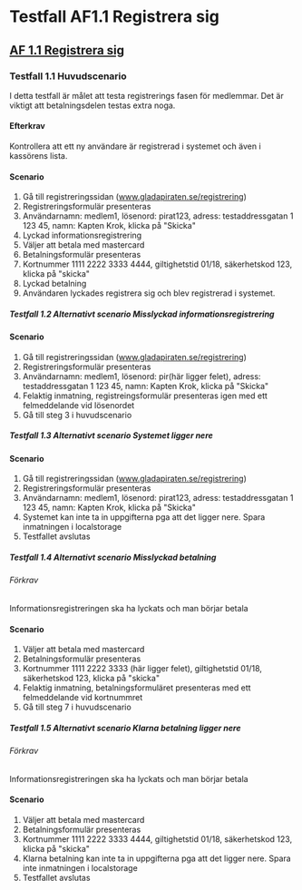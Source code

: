 # Testfall AF1.1 Registrera sig
## <a href="../Uppgift-3/L03-Krav.md">AF 1.1 Registrera sig</a>
### Testfall 1.1 Huvudscenario
I detta testfall är målet att testa registrerings fasen för medlemmar. 
Det är viktigt att betalningsdelen testas extra noga.
#### Efterkrav
Kontrollera att ett ny användare är registrerad i systemet och även i kassörens lista.
#### Scenario
1. Gå till registreringssidan (www.gladapiraten.se/registrering)
2. Registreringsformulär presenteras
3. Användarnamn: medlem1, lösenord: pirat123, adress: testaddressgatan 1 123 45, namn: Kapten Krok, klicka på "Skicka"
4. Lyckad informationsregistrering
5. Väljer att betala med mastercard
6. Betalningsformulär presenteras
7. Kortnummer 1111 2222 3333 4444, giltighetstid 01/18, säkerhetskod 123, klicka på "skicka"
8. Lyckad betalning
9. Användaren lyckades registrera sig och blev registrerad i systemet.

##### Testfall 1.2 Alternativt scenario Misslyckad informationsregistrering 
#### Scenario
1. Gå till registreringssidan (www.gladapiraten.se/registrering)
2. Registreringsformulär presenteras
3. Användarnamn: medlem1, lösenord: pir(här ligger felet), adress: testaddressgatan 1 123 45, namn: Kapten Krok, klicka på "Skicka"
4. Felaktig inmatning, registreingsformulär presenteras igen med ett felmeddelande vid lösenordet
5. Gå till steg 3 i huvudscenario

##### Testfall 1.3 Alternativt scenario Systemet ligger nere
#### Scenario
1. Gå till registreringssidan (www.gladapiraten.se/registrering)
2. Registreringsformulär presenteras
3. Användarnamn: medlem1, lösenord: pirat123, adress: testaddressgatan 1 123 45, namn: Kapten Krok, klicka på "Skicka"
4. Systemet kan inte ta in uppgifterna pga att det ligger nere. Spara inmatningen i localstorage
5. Testfallet avslutas

##### Testfall 1.4 Alternativt scenario Misslyckad betalning
###### Förkrav 
Informationsregistreringen ska ha lyckats och man börjar betala
#### Scenario
1. Väljer att betala med mastercard
2. Betalningsformulär presenteras
3. Kortnummer 1111 2222 3333 (här ligger felet), giltighetstid 01/18, säkerhetskod 123, klicka på "skicka"
4. Felaktig inmatning, betalningsformuläret presenteras med ett felmeddelande vid kortnummret
5. Gå till steg 7 i huvudscenario

##### Testfall 1.5 Alternativt scenario Klarna betalning ligger nere
###### Förkrav 
Informationsregistreringen ska ha lyckats och man börjar betala
#### Scenario
1. Väljer att betala med mastercard
2. Betalningsformulär presenteras
3. Kortnummer 1111 2222 3333 4444, giltighetstid 01/18, säkerhetskod 123, klicka på "skicka"
4. Klarna betalning kan inte ta in uppgifterna pga att det ligger nere. Spara inte inmatningen i localstorage
5. Testfallet avslutas